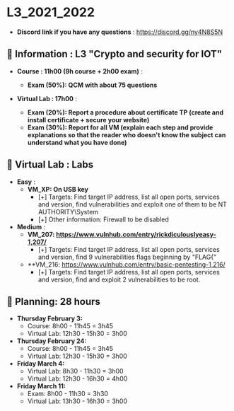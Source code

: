 # L3_2021_2022

* **Discord link if you have any questions** : https://discord.gg/ny4N8S5N

## 📢 Information : L3 "Crypto and security for IOT"

* **Course : 11h00 (9h course + 2h00 exam)** : 
    * **Exam (50%): QCM with about 75 questions**

* **Virtual Lab : 17h00** :
    * **Exam (20%): Report a procedure about certificate TP (create and install certificate + secure your website)**
    * **Exam (30%): Report for all VM (explain each step and provide explanations so that the reader who doesn't know the subject can understand what you have done)**

## 📢 Virtual Lab : Labs
* **Easy** :
    * **VM_XP: On USB key**
        - [+] Targets: Find target IP address, list all open ports, services and version, find vulnerabilities and exploit one of them to be NT AUTHORITY\System
        - [+] Other information: Firewall to be disabled
* **Medium** :
    * **VM_207: https://www.vulnhub.com/entry/rickdiculouslyeasy-1,207/**
        - [+] Targets: Find target IP address, list all open ports, services and version, find 9 vulnerabilities flags beginning by "FLAG{"
    * **VM_216: https://www.vulnhub.com/entry/basic-pentesting-1,216/
        - [+] Targets: Find target IP address, list all open ports, services and version, find and exploit 2 vulnerabilities to be root.

## 📢 Planning: 28 hours
* **Thursday February 3:**
    - Course: 8h00 - 11h45 = 3h45
    - Virtual Lab: 12h30 - 15h30 = 3h00
* **Thursday February 24:**
    - Course: 8h00 - 11h45 = 3h45
    - Virtual Lab: 12h30 - 15h30 = 3h00
* **Friday March 4:**
    - Virtual Lab: 8h30 - 11h30 = 3h00
    - Virtual Lab: 12h30 - 16h30 = 4h00
* **Friday March 11:** 
    - Exam: 8h00 - 11h30 = 3h30
    - Virtual Lab: 13h30 - 16h30 = 3h00
